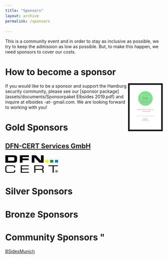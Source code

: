 ```yaml
---
title: "Sponsors"
layout: archive
permalink: /sponsors

---
```


This is a community event and in order to stay as inclusive as
possible, we try to keep the admission as low as possible. But, to
make this happen, we need sponsors to cover our costs.

# How to become a sponsor #
<a href="assets/documents/Sponsorpaket Elbsides 2019.pdf"><img
src="assets/images/Sponsorpaket Elbsides 2019 cover.png" alt="Sponsor
package" align="right"  width="20%" border="5"/></a>

If you would like to be a sponsor and support the Hamburg security
community, please see our
[sponsor package](assets/documents/Sponsorpaket Elbsides 2019.pdf) and
inquire at elbsides -at- gmail.com. We are looking forward to working with you!

# Gold Sponsors #

## [DFN-CERT Services GmbH](https://www.dfn-cert.de/) ##

![DFN-CERT Services GmbH](assets/images/dfn-cert.gif)


# Silver Sponsors #

# Bronze Sponsors #


# Community Sponsors "

[BSidesMunich](https://bsidesmunich.org)



